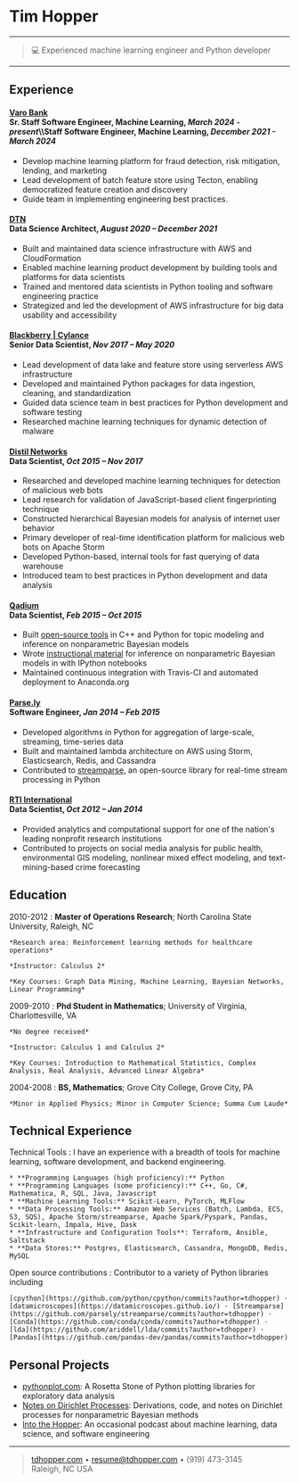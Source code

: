 Tim Hopper
============

----

> 💻 Experienced machine learning engineer and Python developer

----

Experience
----------

#### [Varo Bank](https://www.varomoney.com/)<br>Sr. Staff Software Engineer, Machine Learning, *March 2024 - present*\\\\Staff Software Engineer, Machine Learning, *December 2021 - March 2024*

* Develop machine learning platform for fraud detection, risk mitigation, lending, and marketing
* Lead development of batch feature store using Tecton, enabling democratized feature creation and discovery
* Guide team in implementing engineering best practices.

#### [DTN](https://dtn.com) <br>Data Science Architect, *August 2020 – December 2021*

* Built and maintained data science infrastructure with AWS and CloudFormation
* Enabled machine learning product development by building tools and platforms for data scientists
* Trained and mentored data scientists in Python tooling and software engineering practice
* Strategized and led the development of AWS infrastructure for big data usability and accessibility 

#### [Blackberry | Cylance](http://www.cylance.com/) <br>Senior Data Scientist, *Nov 2017 – May 2020*

* Lead development of data lake and feature store using serverless AWS infrastructure
* Developed and maintained Python packages for data ingestion, cleaning, and standardization
* Guided data science team in best practices for Python development and software testing
* Researched machine learning techniques for dynamic detection of malware


#### [Distil Networks](http://www.distilnetworks.com/) <br>Data Scientist, *Oct 2015 – Nov 2017*

* Researched and developed machine learning techniques for detection of malicious web bots
* Lead research for validation of JavaScript-based client fingerprinting technique
* Constructed hierarchical Bayesian models for analysis of internet user behavior
* Primary developer of real-time identification platform for malicious web bots on Apache Storm
* Developed Python-based, internal tools for fast querying of data warehouse
* Introduced team to best practices in Python development and data analysis

#### [Qadium](https://qadium.com/) <br>Data Scientist, *Feb 2015 – Oct 2015*

* Built [open-source tools](https://github.com/datamicroscopes/lda) in C++ and Python for topic modeling and inference on nonparametric Bayesian models
* Wrote [instructional material](https://github.com/tdhopper/notes-on-dirichlet-processes/blob/master/README.md) for inference on nonparametric Bayesian models in with IPython notebooks
* Maintained continuous integration with Travis-CI and automated deployment to Anaconda.org

#### [Parse.ly](https://www.parsely.com/) <br>Software Engineer, *Jan 2014 – Feb 2015*

* Developed algorithms in Python for aggregation of large-scale, streaming, time-series data
* Built and maintained lambda architecture on AWS using Storm, Elasticsearch, Redis, and Cassandra
* Contributed to [streamparse](https://github.com/parsely/streamparse), an open-source library for real-time stream processing in Python

#### [RTI International](http://www.rti.org/) <br>Data Scientist, *Oct 2012 – Jan 2014*

* Provided analytics and computational support for one of the nation's leading nonprofit research institutions
* Contributed to projects on social media analysis for public health, environmental GIS modeling, nonlinear mixed effect modeling, and text-mining-based crime forecasting

Education
---------

2010-2012
:   **Master of Operations Research**; North Carolina State University, Raleigh, NC

    *Research area: Reinforcement learning methods for healthcare operations*

    *Instructor: Calculus 2*

    *Key Courses: Graph Data Mining, Machine Learning, Bayesian Networks, Linear Programming*



2009-2010
:   **Phd Student in Mathematics**; University of Virginia, Charlottesville, VA

    *No degree received*

    *Instructor: Calculus 1 and Calculus 2*

    *Key Courses: Introduction to Mathematical Statistics, Complex Analysis, Real Analysis, Advanced Linear Algebra*


2004-2008
:   **BS, Mathematics**; Grove City College, Grove City, PA

    *Minor in Applied Physics; Minor in Computer Science; Summa Cum Laude*


Technical Experience
--------------------

Technical Tools
:   I have an experience with a breadth of tools for machine learning, software development, and backend engineering.

    * **Programming Languages (high proficiency):** Python
    * **Programming Languages (some proficiency):** C++, Go, C#, Mathematica, R, SQL, Java, Javascript
    * **Machine Learning Tools:** Scikit-Learn, PyTorch, MLFlow
    * **Data Processing Tools:** Amazon Web Services (Batch, Lambda, ECS, S3, SQS), Apache Storm/streamparse, Apache Spark/Pyspark, Pandas, Scikit-learn, Impala, Hive, Dask
    * **Infrastructure and Configuration Tools**: Terraform, Ansible, Saltstack
    * **Data Stores:** Postgres, Elasticsearch, Cassandra, MongoDB, Redis, MySQL

Open source contributions
:   Contributor to a variety of Python libraries including

    [cpython](https://github.com/python/cpython/commits?author=tdhopper) · [datamicroscopes](https://datamicroscopes.github.io/) · [Streamparse](https://github.com/parsely/streamparse/commits?author=tdhopper) · [Conda](https://github.com/conda/conda/commits?author=tdhopper) · [lda](https://github.com/ariddell/lda/commits?author=tdhopper) · [Pandas](https://github.com/pandas-dev/pandas/commits?author=tdhopper)


Personal Projects
-----------------


* [pythonplot.com](https://pythonplot.com): A Rosetta Stone of Python plotting libraries for exploratory data analysis
* [Notes on Dirichlet Processes](https://dp.tdhopper.com): Derivations, code, and notes on Dirichlet processes for nonparametric Bayesian methods
* [Into the Hopper](https://podcast.tdhopper.com/): An occasional podcast about machine learning, data science, and software engineering

----

> [tdhopper.com](https://tdhopper.com) • <resume@tdhopper.com> • (919) 473-3145 \
> Raleigh, NC USA
